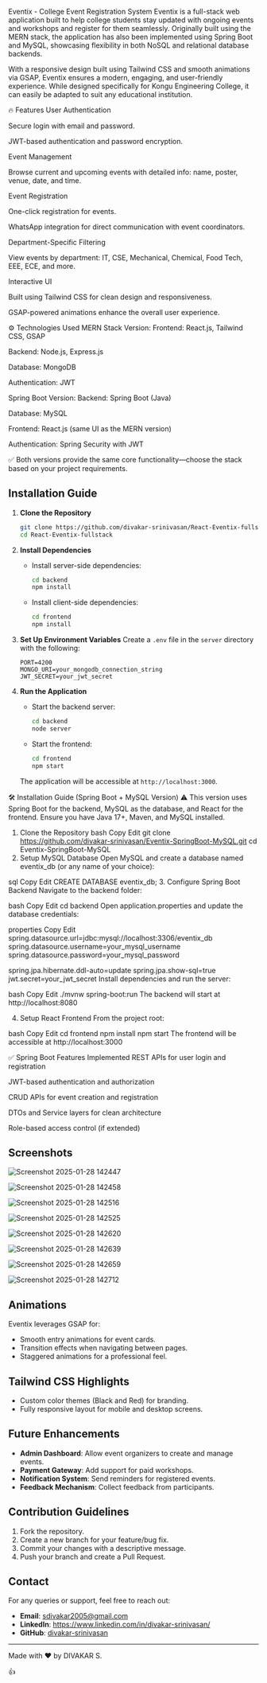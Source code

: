 Eventix - College Event Registration System
Eventix is a full-stack web application built to help college students stay updated with ongoing events and workshops and register for them seamlessly. Originally built using the MERN stack, the application has also been implemented using Spring Boot and MySQL, showcasing flexibility in both NoSQL and relational database backends.

With a responsive design built using Tailwind CSS and smooth animations via GSAP, Eventix ensures a modern, engaging, and user-friendly experience. While designed specifically for Kongu Engineering College, it can easily be adapted to suit any educational institution.

🔥 Features
User Authentication

Secure login with email and password.

JWT-based authentication and password encryption.

Event Management

Browse current and upcoming events with detailed info: name, poster, venue, date, and time.

Event Registration

One-click registration for events.

WhatsApp integration for direct communication with event coordinators.

Department-Specific Filtering

View events by department: IT, CSE, Mechanical, Chemical, Food Tech, EEE, ECE, and more.

Interactive UI

Built using Tailwind CSS for clean design and responsiveness.

GSAP-powered animations enhance the overall user experience.

⚙️ Technologies Used
MERN Stack Version:
Frontend: React.js, Tailwind CSS, GSAP

Backend: Node.js, Express.js

Database: MongoDB

Authentication: JWT

Spring Boot Version:
Backend: Spring Boot (Java)

Database: MySQL

Frontend: React.js (same UI as the MERN version)

Authentication: Spring Security with JWT

✅ Both versions provide the same core functionality—choose the stack based on your project requirements.

## Installation Guide

1. **Clone the Repository**
   ```bash
   git clone https://github.com/divakar-srinivasan/React-Eventix-fullstack.git
   cd React-Eventix-fullstack
   ```

2. **Install Dependencies**
   - Install server-side dependencies:
     ```bash
     cd backend
     npm install
     ```
   - Install client-side dependencies:
     ```bash
     cd frontend
     npm install
     ```

3. **Set Up Environment Variables**
   Create a `.env` file in the `server` directory with the following:
   ```env
   PORT=4200
   MONGO_URI=your_mongodb_connection_string
   JWT_SECRET=your_jwt_secret
   ```

4. **Run the Application**
   - Start the backend server:
     ```bash
     cd backend
     node server
     ```
   - Start the frontend:
     ```bash
     cd frontend
     npm start
     ```

   The application will be accessible at `http://localhost:3000`.

🛠 Installation Guide (Spring Boot + MySQL Version)
⚠️ This version uses Spring Boot for the backend, MySQL as the database, and React for the frontend. Ensure you have Java 17+, Maven, and MySQL installed.

1. Clone the Repository
bash
Copy
Edit
git clone https://github.com/divakar-srinivasan/Eventix-SpringBoot-MySQL.git
cd Eventix-SpringBoot-MySQL
2. Setup MySQL Database
Open MySQL and create a database named eventix_db (or any name of your choice):

sql
Copy
Edit
CREATE DATABASE eventix_db;
3. Configure Spring Boot Backend
Navigate to the backend folder:

bash
Copy
Edit
cd backend
Open application.properties and update the database credentials:

properties
Copy
Edit
spring.datasource.url=jdbc:mysql://localhost:3306/eventix_db
spring.datasource.username=your_mysql_username
spring.datasource.password=your_mysql_password

spring.jpa.hibernate.ddl-auto=update
spring.jpa.show-sql=true
jwt.secret=your_jwt_secret
Install dependencies and run the server:

bash
Copy
Edit
./mvnw spring-boot:run
The backend will start at http://localhost:8080

4. Setup React Frontend
From the project root:

bash
Copy
Edit
cd frontend
npm install
npm start
The frontend will be accessible at http://localhost:3000

✅ Spring Boot Features Implemented
REST APIs for user login and registration

JWT-based authentication and authorization

CRUD APIs for event creation and registration

DTOs and Service layers for clean architecture

Role-based access control (if extended)



## Screenshots

![Screenshot 2025-01-28 142447](https://github.com/user-attachments/assets/bac5daed-a36e-4113-8110-9811f951e367)

![Screenshot 2025-01-28 142458](https://github.com/user-attachments/assets/306fcf8d-464f-4e94-acea-1ac2a5e491dd)

![Screenshot 2025-01-28 142516](https://github.com/user-attachments/assets/21be47e5-5600-4a31-84e1-e2c4018edf09)

![Screenshot 2025-01-28 142525](https://github.com/user-attachments/assets/5ece3889-7787-4ef2-82f0-042aa2226294)

![Screenshot 2025-01-28 142620](https://github.com/user-attachments/assets/e02e21dd-6643-4970-b76a-6086a42fb748)

![Screenshot 2025-01-28 142639](https://github.com/user-attachments/assets/1c429593-9683-4e89-99ab-df1bea282f48)

![Screenshot 2025-01-28 142659](https://github.com/user-attachments/assets/aacea0f4-60d3-4317-8a6d-102fcc9194cb)

![Screenshot 2025-01-28 142712](https://github.com/user-attachments/assets/1cecb715-039f-4446-a323-68015c179ac7)

## Animations

Eventix leverages GSAP for:
- Smooth entry animations for event cards.
- Transition effects when navigating between pages.
- Staggered animations for a professional feel.

## Tailwind CSS Highlights
- Custom color themes (Black and Red) for branding.
- Fully responsive layout for mobile and desktop screens.

## Future Enhancements
- **Admin Dashboard**: Allow event organizers to create and manage events.
- **Payment Gateway**: Add support for paid workshops.
- **Notification System**: Send reminders for registered events.
- **Feedback Mechanism**: Collect feedback from participants.

## Contribution Guidelines

1. Fork the repository.
2. Create a new branch for your feature/bug fix.
3. Commit your changes with a descriptive message.
4. Push your branch and create a Pull Request.


## Contact

For any queries or support, feel free to reach out:
- **Email**: sdivakar2005@gmail.com
- **LinkedIn**: https://www.linkedin.com/in/divakar-srinivasan/
- **GitHub**: [divakar-srinivasan](https://github.com/divakar-srinivasan)

---

Made with ❤️ by DIVAKAR S.

👍

